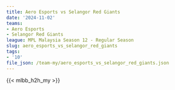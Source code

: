 ```yaml
---
title: Aero Esports vs Selangor Red Giants
date: '2024-11-02'
teams:
- Aero Esports
- Selangor Red Giants
league: MPL Malaysia Season 12 - Regular Season
slug: aero_esports_vs_selangor_red_giants
tags:
- '10'
file_json: /team-my/aero_esports_vs_selangor_red_giants.json
---
```


{{< mlbb_h2h_my >}}
